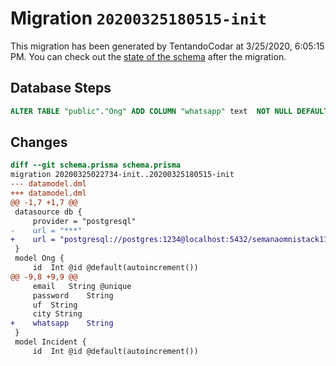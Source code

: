 # Migration `20200325180515-init`

This migration has been generated by TentandoCodar at 3/25/2020, 6:05:15 PM.
You can check out the [state of the schema](./schema.prisma) after the migration.

## Database Steps

```sql
ALTER TABLE "public"."Ong" ADD COLUMN "whatsapp" text  NOT NULL DEFAULT '';
```

## Changes

```diff
diff --git schema.prisma schema.prisma
migration 20200325022734-init..20200325180515-init
--- datamodel.dml
+++ datamodel.dml
@@ -1,7 +1,7 @@
 datasource db {
     provider = "postgresql"
-    url = "***"
+    url = "postgresql://postgres:1234@localhost:5432/semanaomnistack11"
 }
 model Ong {
     id  Int @id @default(autoincrement())
@@ -9,8 +9,9 @@
     email   String @unique
     password    String
     uf  String
     city String
+    whatsapp    String
 }
 model Incident {
     id  Int @id @default(autoincrement())
```


